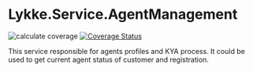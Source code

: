 # Lykke.Service.AgentManagement

![calculate coverage](https://github.com/OpenMAVN/MAVN.Service.AgentManagement/workflows/coverage%20report/badge.svg)
[![Coverage Status](https://coveralls.io/repos/github/OpenMAVN/MAVN.Service.AgentManagement/badge.svg?branch=master)](https://coveralls.io/github/OpenMAVN/MAVN.Service.AgentManagement?branch=master)

This service responsible for agents profiles and KYA process.
It could be used to get current agent status of customer and registration.
